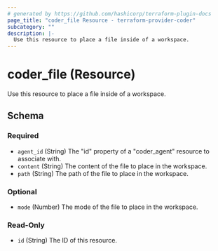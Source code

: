 ```yaml
---
# generated by https://github.com/hashicorp/terraform-plugin-docs
page_title: "coder_file Resource - terraform-provider-coder"
subcategory: ""
description: |-
  Use this resource to place a file inside of a workspace.
---
```


# coder_file (Resource)

Use this resource to place a file inside of a workspace.



<!-- schema generated by tfplugindocs -->
## Schema

### Required

- `agent_id` (String) The "id" property of a "coder_agent" resource to associate with.
- `content` (String) The content of the file to place in the workspace.
- `path` (String) The path of the file to place in the workspace.

### Optional

- `mode` (Number) The mode of the file to place in the workspace.

### Read-Only

- `id` (String) The ID of this resource.
